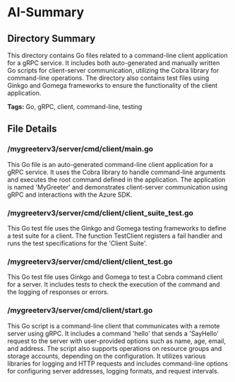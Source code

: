 # AI-Summary
## Directory Summary
This directory contains Go files related to a command-line client application for a gRPC service. It includes both auto-generated and manually written Go scripts for client-server communication, utilizing the Cobra library for command-line operations. The directory also contains test files using Ginkgo and Gomega frameworks to ensure the functionality of the client application.

**Tags:** Go, gRPC, client, command-line, testing

## File Details
    
### /mygreeterv3/server/cmd/client/main.go
This Go file is an auto-generated command-line client application for a gRPC service. It uses the Cobra library to handle command-line arguments and executes the root command defined in the application. The application is named 'MyGreeter' and demonstrates client-server communication using gRPC and interactions with the Azure SDK.

### /mygreeterv3/server/cmd/client/client_suite_test.go
This Go test file uses the Ginkgo and Gomega testing frameworks to define a test suite for a client. The function TestClient registers a fail handler and runs the test specifications for the 'Client Suite'.

### /mygreeterv3/server/cmd/client/client_test.go
This Go test file uses Ginkgo and Gomega to test a Cobra command client for a server. It includes tests to check the execution of the command and the logging of responses or errors.

### /mygreeterv3/server/cmd/client/start.go
This Go script is a command-line client that communicates with a remote server using gRPC. It includes a command 'hello' that sends a 'SayHello' request to the server with user-provided options such as name, age, email, and address. The script also supports operations on resource groups and storage accounts, depending on the configuration. It utilizes various libraries for logging and HTTP requests and includes command-line options for configuring server addresses, logging formats, and request intervals.
